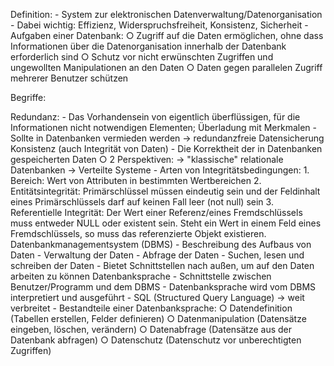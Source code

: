 Definition:
	- System zur elektronischen Datenverwaltung/Datenorganisation
	- Dabei wichtig: Effizienz, Widerspruchsfreiheit, Konsistenz, Sicherheit
	- Aufgaben einer Datenbank:
		○ Zugriff auf die Daten ermöglichen, ohne dass Informationen über die Datenorganisation innerhalb der Datenbank erforderlich sind
		○ Schutz vor nicht erwünschten Zugriffen und ungewollten Manipulationen an den Daten
		○ Daten gegen parallelen Zugriff mehrerer Benutzer schützen

Begriffe:

Redundanz:
	- Das Vorhandensein von eigentlich überflüssigen, für die Informationen nicht notwendigen Elementen; Überladung mit Merkmalen
	- Sollte in Datenbanken vermieden werden -> redundanzfreie Datensicherung
Konsistenz (auch Integrität von Daten)
	- Die Korrektheit der in Datenbanken gespeicherten Daten
		○ 2 Perspektiven:
			-> "klassische" relationale Datenbanken
			-> Verteilte Systeme
	- Arten von Integritätsbedingungen:
		1. Bereich: Wert von Attributen in bestimmten Wertbereichen
		2. Entitätsintegrität: Primärschlüssel müssen eindeutig sein und der Feldinhalt eines Primärschlüssels darf auf keinen Fall leer (not null) sein
		3. Referentielle Integrität: Der Wert einer Referenz/eines Fremdschlüssels muss entweder NULL oder existent sein. Steht ein Wert in einem Feld eines Fremdschlüssels, so muss das referenzierte Objekt existieren.
Datenbankmanagementsystem (DBMS)
	- Beschreibung des Aufbaus von Daten
	- Verwaltung der Daten
	- Abfrage der Daten
	- Suchen, lesen und schreiben der Daten
	- Bietet Schnittstellen nach außen, um auf den Daten arbeiten zu können
Datenbanksprache
	- Schnittstelle zwischen Benutzer/Programm und dem DBMS
	- Datenbanksprache wird vom DBMS interpretiert und ausgeführt
	- SQL (Structured Query Language) -> weit verbreitet
	- Bestandteile einer Datenbanksprache:
		○ Datendefinition (Tabellen erstellen, Felder definieren)
		○ Datenmanipulation (Datensätze eingeben, löschen, verändern)
		○ Datenabfrage (Datensätze aus der Datenbank abfragen)
		○ Datenschutz (Datenschutz vor unberechtigten Zugriffen)

